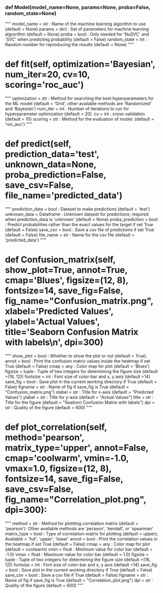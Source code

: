 
### def Model(model_name=None, params=None, proba=False, random_state=None)

"""
model_name          = str		  : 	Name of the machine learning algorithm to use (default = None)
params              = dict		:	  Set of parameters for machine learning algrorithm (default = None)
proba               = bool		: 	Only needed for 'NuSVC' and 'SVC' when predicting probability (default = False)
random_state        = int		  :	  Random number for reproducing the results (default = None)
"""

# def fit(self, optimization='Bayesian', num_iter=20, cv=10, scoring='roc_auc')

"""
optimization 		= str		:	Method for searching the best hyperparameters for the ML model (default = 'Grid', other available methods are                                 'Randomized' and 'Bayesian')
num_iter    		= int		:	Number of iterations to run for hyperparameter optimization (default = 20).
cv 			 		    = int		:	cross-validation (default = 10)
scoring 	 		  = str  	:	Method for the evaluation of model: (default = 'roc_auc')
"""

# def predict(self, prediction_data='test', unknown_data=None, proba_prediction=False, save_csv=False, file_name='predicted_data')

"""
prediction_data		= bool		  :	Dataset to make predictions (default = 'test')
unknown_data		  = Dataframe	:	Unknown dataset for predictions; required when prediction_data is 
                                    'unknown' (default = None)
proba_prediction	= bool		  :	Predict probabilities rather than the exact values for the target if set 
                                    True (default = False)
save_csv	 		    = bool		  :	Save a csv file of predictions if set True (default = False)
file_name	 		    = str		    :	Name for the csv file (default = 'predicted_data')
"""

# def Confusion_matrix(self, show_plot=True, annot=True, cmap='Blues', figsize=(12, 8), fontsize=14, save_fig=False, fig_name="Confusion_matrix.png", xlabel='Predicted Values', ylabel='Actual Values', title='Seaborn Confusion Matrix with labels\n', dpi=300)

"""
show_plot   = bool  :   Whether to show the plot or not (default = True).
annot		    = bool 	:	  Print the confusion matrix values inside the heatmap if set True  (default = False)
cmap 		    = any  	: 	Color map for plot  (default = 'Blues')
figsize 	  = tuple : 	Tuple of two integers for determining the figure size    (default =(16, 12))
fontsize 	  = int  	:	  Font size of color-bar and x, y axis   (default =14)
save_fig 	  = bool 	: 	Save plot in the current working directory if True  (default = False)
figname 	  = str   :	  Name of fig if save_fig is True  (default = "Confusion_matrix.png")
xlabel 	    = str   :	  Title for x-axis  (default = "Predicted Values")
ylabel	    = str   :	  Title for y-axis  (default = "Actual Values")
title 	    = str   :	  Title for the figure  (default = "Seaborn Confusion Matrix with labels")
dpi 	      = str   :	  Quality of the figure  (default = 600)
"""

# def plot_correlation(self, method='pearson', matrix_type='upper', annot=False, cmap='coolwarm', vmin=-1.0, vmax=1.0, figsize=(12, 8), fontsize=14, save_fig=False, save_csv=False, fig_name="Correlation_plot.png", dpi=300):

"""
method 		  = str  	: 	Method for plottting correlation matrix (default = 'pearson'). Other available methods are 'perason', 'kendall', or                               'spearman'  
matrix_type	= bool 	:	  Type of correlation-matrix for plotting  (default = upper); Available = 'full', 'upper', 'lower'
annot		    = bool 	:	  Print the correlation values in the heatmap if set True  (default = False)
cmap 		    = any  	: 	Color map for plot  (default = coolwarm)
vmin		    = float	:	  Minimum value for color bar (default = -1.0)
vmax		    = float	:	  Maximum value for color bar (default =  1.0)
figsize 	  = tuple : 	Tuple of two integers for determining the figure size    (default =(16, 12))
fontsize 	  = int  	:	  Font size of color-bar and x, y axis   (default =14)
save_fig 	  = bool 	: 	Save plot in the current working directory if True  (default = False)
save_csv 	  = bool 	: 	Save a csv file if True  (default = False)
figname 	  = str   :	  Name of fig if save_fig is True  (default = "Correlation_plot.png")
dpi 	      = str   :	  Quality of the figure  (default = 600)
"""



